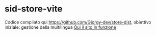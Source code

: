 # sid-store-vite
Codice compilato qui https://github.com/Giorgy-dev/store-dist, obiettivo iniziale: gestione della multilingua
[Qui il sito in funzione](https://giorgy-dev.github.io/store-dist/)
